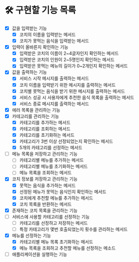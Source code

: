 # 🛠 구현할 기능 목록
* [x] 값을 입력받는 기능
  * [x] 코치의 이름을 입력받는 메서드
  * [x] 코치가 못먹는 음식을 입력받는 메서드
* [x] 입력이 올바른지 확인하는 기능
  * [x] 입력받은 코치의 이름이 2~4글자인지 확인하는 메서드
  * [x] 입력받은 코치의 인원이 2~5명인지 확인하는 메서드 
  * [x] 입력받은 못먹는 메뉴의 길이가 0~2개인지 확인하는 메서드
* [x] 값을 출력하는 기능
  * [x] 서비스 시작 메시지를 출력하는 메서드
  * [x] 코치 이름을 입력받기 위한 메시지를 출력하는 메서드
  * [x] 코치별 못먹는 음식을 받기 위한 메시지를 출력하는 메서드
  * [x] 서비스 성공 시 사용자에게 추천한 음식 목록을 출력하는 메서드
  * [x] 서비스 종료 메시지를 출력하는 메서드
* [x] 에러 목록을 관리하는 기능
* [x] 카테고리를 관리하는 기능
  * [x] 카테고리를 추가하는 메서드
  * [x] 카테고리를 조회하는 메서드
  * [x] 카테고리를 초기화하는 메서드
  * [x] 카테고리가 3번 이상 선정되었는지 확인하는 메서드 
  * [x] 5개의 카테고리를 선정하는 메서드
* [ ] 메뉴 목록을 저장하고 관리하는 기능
  * [ ] 카테고리별 메뉴를 추가하는 메서드
  * [ ] 카테고리별 메뉴를 초기화하는 메서드
  * [ ] 메뉴 목록을 조회하는 메서드
* [x] 코치 정보를 저장하고 관리하는 기능
  * [x] 못먹는 음식을 추가하는 메서드
  * [x] 선정된 메뉴가 못먹는 음식인지 확인하는 메서드
  * [x] 코치에게 추천할 메뉴를 추가하는 메서드 
  * [x] 코치 목록을 반환하는 메서드 
* [x] 존재하는 코치 목록을 관리하는 기능
* [ ] 서비스에 사용할 카테고리를 선정하는 기능
  * [ ] 카테고리를 선정하고 저장하는 메서드
  * [ ] 특정 카테고리가 몇번 호출되었는지 횟수를 관리하는 메서드
* [x] 메뉴를 선정하는 기능
  * [x] 카테고리별 메뉴 목록 초기화하는 메서드
  * [x] 메뉴 목록을 조회하고 추천할 메뉴를 선정하는 메소드
* [ ] 애플리케이션을 실행하는 기능
